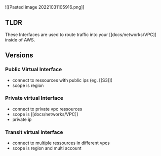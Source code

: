 ![[Pasted image 20221031105916.png]]
## TLDR
These Interfaces are used to route traffic into your [[docs/networks/VPC]] inside of AWS.

## Versions

### Public Virtual Interface
- connect to ressources with public ips (eg. [[S3]])
- scope is region

### Private virtual Interface
- connect to private vpc ressources
- scope is [[docs/networks/VPC]]
- private ip

### Transit virtual Interface
- connect to multiple ressources in different vpcs
- scope is region and multi account
